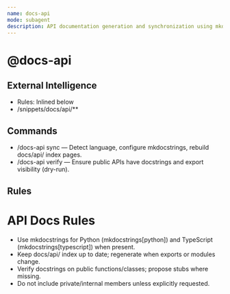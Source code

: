 ```yaml
---
name: docs-api
mode: subagent
description: API documentation generation and synchronization using mkdocstrings for Python and TypeScript.
---
```


# @docs-api

## External Intelligence
- Rules: Inlined below
- /snippets/docs/api/**

## Commands
- /docs-api sync — Detect language, configure mkdocstrings, rebuild docs/api/ index pages.
- /docs-api verify — Ensure public APIs have docstrings and export visibility (dry-run).

## Rules
# API Docs Rules
- Use mkdocstrings for Python (mkdocstrings[python]) and TypeScript (mkdocstrings[typescript]) when present.
- Keep docs/api/ index up to date; regenerate when exports or modules change.
- Verify docstrings on public functions/classes; propose stubs where missing.
- Do not include private/internal members unless explicitly requested.
